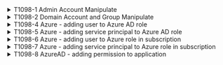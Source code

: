<details>
<summary>T1098-1 Admin Account Manipulate
</summary>
<pre>$ NA </pre>
</details>
<details>
<summary>T1098-2 Domain Account and Group Manipulate
</summary>
<pre>$ NA </pre>
</details>
<details>
<summary>T1098-4 Azure - adding user to Azure AD role
</summary>
<pre>$ NA </pre>
</details>
<details>
<summary>T1098-5 Azure - adding service principal to Azure AD role
</summary>
<pre>$ NA </pre>
</details>
<details>
<summary>T1098-6 Azure - adding user to Azure role in subscription
</summary>
<pre>$ NA </pre>
</details>
<details>
<summary>T1098-7 Azure - adding service principal to Azure role in subscription
</summary>
<pre>$ NA </pre>
</details>
<details>
<summary>T1098-8 AzureAD - adding permission to application
</summary>
<pre>$ NA </pre>
</details>
